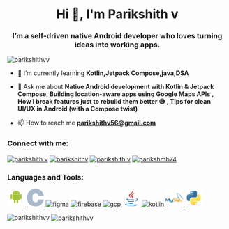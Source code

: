 <h1 align="center">Hi 👋, I'm Parikshith v</h1>
<h3 align="center">I’m a self-driven native Android developer who loves turning ideas into working apps.</h3>

<p align="left"> <img src="https://komarev.com/ghpvc/?username=parikshithvv&label=Profile%20views&color=0e75b6&style=flat" alt="parikshithvv" /> </p>



- 🌱 I’m currently learning **Kotlin,Jetpack Compose,java,DSA**

- 💬 Ask me about **Native Android development with Kotlin & Jetpack Compose, Building location-aware apps using Google Maps APIs , How I break features just to rebuild them better 😅 , Tips for clean UI/UX in Android (with a Compose twist)**

- 📫 How to reach me **parikshithv56@gmail.com**

<h3 align="left">Connect with me:</h3>
<p align="left">
<a href="https://linkedin.com/in/parikshith v" target="blank"><img align="center" src="https://raw.githubusercontent.com/rahuldkjain/github-profile-readme-generator/master/src/images/icons/Social/linked-in-alt.svg" alt="parikshith v" height="30" width="40" /></a>
<a href="https://www.codechef.com/users/parikshithv" target="blank"><img align="center" src="https://cdn.jsdelivr.net/npm/simple-icons@3.1.0/icons/codechef.svg" alt="parikshithv" height="30" width="40" /></a>
<a href="https://www.leetcode.com/parikshith v" target="blank"><img align="center" src="https://raw.githubusercontent.com/rahuldkjain/github-profile-readme-generator/master/src/images/icons/Social/leet-code.svg" alt="parikshith v" height="30" width="40" /></a>
<a href="https://auth.geeksforgeeks.org/user/parikshmb74" target="blank"><img align="center" src="https://raw.githubusercontent.com/rahuldkjain/github-profile-readme-generator/master/src/images/icons/Social/geeks-for-geeks.svg" alt="parikshmb74" height="30" width="40" /></a>
</p>

<h3 align="left">Languages and Tools:</h3>
<p align="left"> <a href="https://developer.android.com" target="_blank" rel="noreferrer"> <img src="https://raw.githubusercontent.com/devicons/devicon/master/icons/android/android-original-wordmark.svg" alt="android" width="40" height="40"/> </a> <a href="https://www.cprogramming.com/" target="_blank" rel="noreferrer"> <img src="https://raw.githubusercontent.com/devicons/devicon/master/icons/c/c-original.svg" alt="c" width="40" height="40"/> </a> <a href="https://www.figma.com/" target="_blank" rel="noreferrer"> <img src="https://www.vectorlogo.zone/logos/figma/figma-icon.svg" alt="figma" width="40" height="40"/> </a> <a href="https://firebase.google.com/" target="_blank" rel="noreferrer"> <img src="https://www.vectorlogo.zone/logos/firebase/firebase-icon.svg" alt="firebase" width="40" height="40"/> </a> <a href="https://cloud.google.com" target="_blank" rel="noreferrer"> <img src="https://www.vectorlogo.zone/logos/google_cloud/google_cloud-icon.svg" alt="gcp" width="40" height="40"/> </a> <a href="https://www.java.com" target="_blank" rel="noreferrer"> <img src="https://raw.githubusercontent.com/devicons/devicon/master/icons/java/java-original.svg" alt="java" width="40" height="40"/> </a> <a href="https://kotlinlang.org" target="_blank" rel="noreferrer"> <img src="https://www.vectorlogo.zone/logos/kotlinlang/kotlinlang-icon.svg" alt="kotlin" width="40" height="40"/> </a> <a href="https://www.mysql.com/" target="_blank" rel="noreferrer"> <img src="https://raw.githubusercontent.com/devicons/devicon/master/icons/mysql/mysql-original-wordmark.svg" alt="mysql" width="40" height="40"/> </a> <a href="https://www.python.org" target="_blank" rel="noreferrer"> <img src="https://raw.githubusercontent.com/devicons/devicon/master/icons/python/python-original.svg" alt="python" width="40" height="40"/> </a> </p>

<p><img align="left" src="https://github-readme-stats.vercel.app/api/top-langs?username=parikshithvv&show_icons=true&locale=en&layout=compact" alt="parikshithvv" /></p>

<p>&nbsp;<img align="center" src="https://github-readme-stats.vercel.app/api?username=parikshithvv&show_icons=true&locale=en" alt="parikshithvv" /></p>
